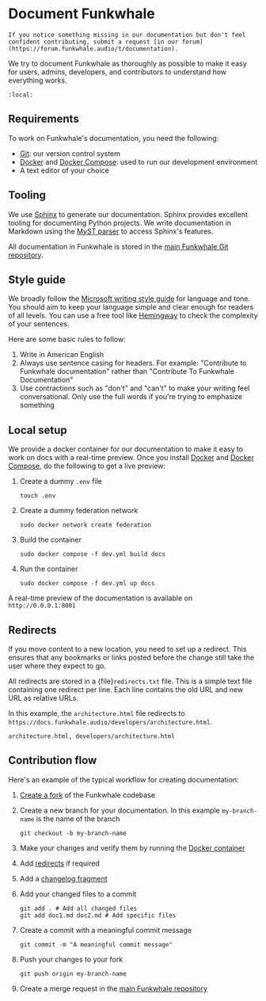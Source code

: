 # Document Funkwhale

```{tip}
If you notice something missing in our documentation but don't feel confident contributing, submit a request [in our forum](https://forum.funkwhale.audio/t/documentation).
```

We try to document Funkwhale as thoroughly as possible to make it easy for users, admins, developers, and contributors to understand how everything works.

```{contents}
:local:
```

## Requirements

To work on Funkwhale's documentation, you need the following:

- [Git](https://git-scm.com): our version control system
- [Docker](https://docs.docker.com/engine/install/) and [Docker Compose](https://docs.docker.com/compose/install/): used to run our development environment
- A text editor of your choice

## Tooling

We use [Sphinx](https://www.sphinx-doc.org/) to generate our documentation. Sphinx provides excellent tooling for documenting Python projects. We write documentation in Markdown using the [MyST parser](https://myst-parser.readthedocs.io/en/latest/) to access Sphinx's features.

All documentation in Funkwhale is stored in the [main Funkwhale Git repository](https://dev.funkwhale.audio/funkwhale/funkwhale/-/tree/develop/docs).

## Style guide

We broadly follow the [Microsoft writing style guide](https://learn.microsoft.com/en-us/style-guide/welcome/) for language and tone. You should aim to keep your language simple and clear enough for readers of all levels. You can use a free tool like [Hemingway](https://hemingwayapp.com) to check the complexity of your sentences.

Here are some basic rules to follow:

1. Write in American English
2. Always use sentence casing for headers. For example: "Contribute to Funkwhale documentation" rather than "Contribute To Funkwhale Documentation"
3. Use contractions such as "don't" and "can't" to make your writing feel conversational. Only use the full words if you're trying to emphasize something

## Local setup

We provide a docker container for our documentation to make it easy to work on docs with a real-time preview. Once you install [Docker](https://docs.docker.com/engine/install/) and [Docker Compose](https://docs.docker.com/compose/install/), do the following to get a live preview:

1. Create a dummy `.env` file

   ```{code-block} sh
   touch .env
   ```

2. Create a dummy federation network

   ```{code-block} sh
   sudo docker network create federation
   ```

3. Build the container

   ```{code-block} sh
   sudo docker compose -f dev.yml build docs
   ```

4. Run the container

   ```{code-block} sh
   sudo docker compose -f dev.yml up docs
   ```

A real-time preview of the documentation is available on `http://0.0.0.1:8001`

## Redirects

If you move content to a new location, you need to set up a redirect. This ensures that any bookmarks or links posted before the change still take the user where they expect to go.

All redirects are stored in a {file}`redirects.txt` file. This is a simple text file containing one redirect per line. Each line contains the old URL and new URL as relative URLs.

In this example, the `architecture.html` file redirects to `https://docs.funkwhale.audio/developers/architecture.html`.

```{code-block} text
architecture.html, developers/architecture.html
```

## Contribution flow

Here's an example of the typical workflow for creating documentation:

1. [Create a fork](https://docs.gitlab.com/ee/user/project/repository/forking_workflow.html) of the Funkwhale codebase
2. Create a new branch for your documentation. In this example `my-branch-name` is the name of the branch

   ```{code-block} sh
   git checkout -b my-branch-name
   ```

3. Make your changes and verify them by running the [Docker container](#local-setup)
4. Add [redirects](#redirects) if required
5. Add a [changelog fragment](../developer_documentation/workflows/changelog.md)
6. Add your changed files to a commit

   ```{code-block} sh
   git add . # Add all changed files
   git add doc1.md doc2.md # Add specific files
   ```

7. Create a commit with a meaningful commit message

   ```{code-block} sh
   git commit -m "A meaningful commit message"
   ```

8. Push your changes to your fork

   ```{code-block} sh
   git push origin my-branch-name
   ```

9. Create a merge request in the [main Funkwhale repository](https://dev.funkwhale.audio/funkwhale/funkwhale)
